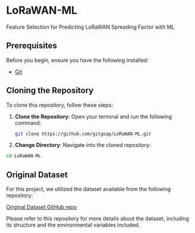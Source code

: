


# LoRaWAN-ML

Feature Selection for Predicting LoRaWAN Spreading Factor with ML

## Prerequisites

Before you begin, ensure you have the following installed:

- [Git](https://git-scm.com/)


## Cloning the Repository

To clone this repository, follow these steps:

1. **Clone the Repository**:
   Open your terminal and run the following command:
   ```bash
   git clone https://github.com/gitgoap/LoRaWAN-ML.git
   ```
2. **Change Directory**:
Navigate into the cloned repository:

```bash
cd LoRaWAN-ML
```

## Original Dataset

For this project, we utilized the dataset available from the following repository:

[Original Dataset GitHub repo](https://github.com/magonzalezudem/MDPI_LoRaWAN_Dataset_With_Environmental_Variables)

Please refer to this repository for more details about the dataset, including its structure and the environmental variables included.
